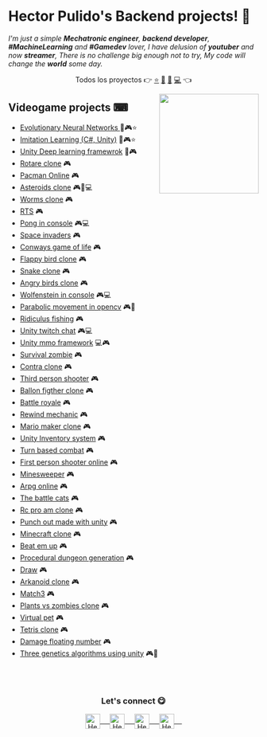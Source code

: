 # Hector Pulido's Backend projects! 👋
<em> I'm just a simple **Mechatronic engineer**, **backend developer**, **#MachineLearning** and **#Gamedev** lover, I
 have delusion of **youtuber** and now **streamer**, There is no challenge big enough not to try, My code will change the **world** some day.</em>

<p align="center">
  Todos los proyectos 👉
 <a href="https://github.com/HectorPulido">⭐</a>
 <a href="https://github.com/HectorPulido/HectorPulido/blob/master/AI_PROJECTS.md">🤖</a>
 <a href="https://github.com/HectorPulido/HectorPulido/blob/master/BLOCKCHAIN_PROJECTS.md">🔑</a>
 <a href="https://github.com/HectorPulido/HectorPulido/blob/master/BACKEND_PROJECTS.md">💻</a> 
  👈
</p>

<a href="https://twitter.com/Hector_Pulido_">
 <img align="right" height="auto" width="200" src="https://pequesoft.net/web/static/images/pequesoft.png" />
</a>

## Videogame projects ⌨
- [Evolutionary Neural Networks ](https://github.com/HectorPulido/Evolutionary-Neural-Networks-on-unity-for-bots) 🤖🎮⭐
- [Imitation Learning (C#, Unity)](https://github.com/HectorPulido/Imitation-learning-in-unity) 🤖🎮⭐
- [Unity Deep learning framewrok](https://github.com/HectorPulido/Deep-Learning-Framework-DLF-in-unity) 🤖🎮
- [Rotare clone](https://github.com/HectorPulido/rotare-clone) 🎮
- [Pacman Online](https://github.com/HectorPulido/Pacman-Online-made-with-unity) 🎮
- [Asteroids clone](https://github.com/HectorPulido/Asteroids-like-game) 🎮🤖💻
- [Worms clone](https://github.com/HectorPulido/Worms-like-game-made-with-unity) 🎮
- [RTS](https://github.com/HectorPulido/Simple-RTS-Made-With-Unity) 🎮
- [Pong in console](https://github.com/HectorPulido/pong-in-python) 🎮💻
- [Space invaders](https://github.com/HectorPulido/Space-invaders-like-game) 🎮
- [Conways game of life](https://github.com/HectorPulido/Conways-Game-of-life-in-unity) 🎮
- [Flappy bird clone](https://github.com/HectorPulido/FlappyBird) 🎮
- [Snake clone](https://github.com/HectorPulido/UnitySimpleSnake) 🎮
- [Angry birds clone](https://github.com/HectorPulido/Angry-birds-like-game-made-with-UNITY-and-C-) 🎮
- [Wolfenstein in console](https://github.com/HectorPulido/ConsoleGameEngine) 🎮💻
- [Parabolic movement in opencv](https://github.com/HectorPulido/Parabolic-movement-opencv) 🎮🤖
- [Ridiculus fishing](https://github.com/HectorPulido/Ridiculus-fishing-clone-made-with-unity) 🎮
- [Unity twitch chat](https://github.com/HectorPulido/Unity-twitch-chat-link) 🎮💻
- [Unity mmo framework](https://github.com/HectorPulido/Unity-MMO-Framework) 💻🎮
- [Survival zombie](https://github.com/HectorPulido/Survival-zombie-game-made-with-unity) 🎮
- [Contra clone](https://github.com/HectorPulido/Contra-Like-game-made-with-unity) 🎮
- [Third person shooter](https://github.com/HectorPulido/Multipourpuse-third-person-shooter-unity) 🎮
- [Ballon figther clone](https://github.com/HectorPulido/Ballon-Fighter-clone-made-with-unity) 🎮
- [Battle royale](https://github.com/HectorPulido/Unity-Battle-Royale-game-Made-With-Unity) 🎮
- [Rewind mechanic](https://github.com/HectorPulido/Unity-Rewind-Mechanic) 🎮
- [Mario maker clone](https://github.com/HectorPulido/Mario-maker-like-game-made-with-unity) 🎮
- [Unity Inventory system](https://github.com/HectorPulido/UnitySimpleInventorySystem) 🎮
- [Turn based combat](https://github.com/HectorPulido/UnityTurnBasedCombatSystem) 🎮
- [First person shooter online](https://github.com/HectorPulido/Unity-First-Person-Shooter-Online) 🎮
- [Minesweeper](https://github.com/HectorPulido/Unity-Minesweeper-clone) 🎮
- [Arpg online](https://github.com/HectorPulido/Unity-Arpg-Online) 🎮
- [The battle cats](https://github.com/HectorPulido/The-battle-cats-like-game-made-with-unity) 🎮
- [Rc pro am clone](https://github.com/HectorPulido/Rc-pro-am-Game-made-with-unity) 🎮
- [Punch out made with unity](https://github.com/HectorPulido/Punch-out-Like-game-made-with-unity) 🎮
- [Minecraft clone](https://github.com/HectorPulido/MINECRAFT-like-game-made-with-UNITY) 🎮
- [Beat em up](https://github.com/HectorPulido/Beat-em-up-made-with-unity) 🎮
- [Procedural dungeon generation](https://github.com/HectorPulido/Procedural-Dungeon-Generation-Algorithm-Unity) 🎮
- [Draw](https://github.com/HectorPulido/Draw-In-Unity-3D) 🎮
- [Arkanoid clone](https://github.com/HectorPulido/UnityArkanoid) 🎮
- [Match3](https://github.com/HectorPulido/UnitySimpleMatch3) 🎮
- [Plants vs zombies clone](https://github.com/HectorPulido/UnityPlantsVsZombiesClone) 🎮
- [Virtual pet](https://github.com/HectorPulido/Unity-Virtual-pet) 🎮
- [Tetris clone](https://github.com/HectorPulido/Unity-Simple-Tetris-Clone) 🎮
- [Damage floating number](https://github.com/HectorPulido/Unity-Floating-Damage-Number) 🎮
- [Three genetics algorithms using unity](https://github.com/HectorPulido/Three-Genetics-Algorithm-Using-Unity) 🎮🤖

<br>
<br>
<div align="center">
 <h3 align="center">Let's connect 😋</h3>
</div>
<p align="center">
 <a href="https://www.linkedin.com/in/hector-pulido-17547369/" target="blank">
  <img align="center" alt="Hector's LinkedIn" width="30px"
   src="https://www.vectorlogo.zone/logos/linkedin/linkedin-icon.svg" /> &nbsp; &nbsp;
 </a>
 <a href="https://twitter.com/Hector_Pulido_" target="blank">
  <img align="center" alt="Hector's Twitter" width="30px"
   src="https://www.vectorlogo.zone/logos/twitter/twitter-official.svg" /> &nbsp; &nbsp;
 </a>
 <a href="https://www.twitch.tv/hector_pulido_" target="blank">
  <img align="center" alt="Hector's Twitch" width="30px"
   src="https://www.vectorlogo.zone/logos/twitch/twitch-icon.svg" /> &nbsp; &nbsp;
 </a>
 <a href="https://www.youtube.com/channel/UCS_iMeH0P0nsIDPvBaJckOw" target="blank">
  <img align="center" alt="Hector's Youtube" width="30px"
   src="https://www.vectorlogo.zone/logos/youtube/youtube-icon.svg" /> &nbsp; &nbsp;
 </a>
</p>
